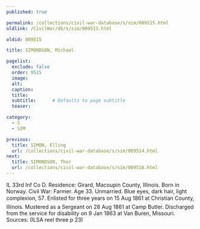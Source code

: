 ```yaml
---
published: true

permalink: /collections/civil-war-database/s/sim/009515.html
oldlink: /CivilWar/db/s/sim/009515.html

oldid: 009515

title: SIMONDSON, Michael

pagelist:
  exclude: false
  order: 9515
  image: 
  alt:
  caption:
  title:
  subtitle:      # Defaults to page subtitle
  teaser:

category: 
  - S 
  - SIM

previous:
  title: SIMON, Elling
  url: /collections/civil-war-database/s/sim/009514.html  
next:
  title: SIMONDSON, Thor
  url: /collections/civil-war-database/s/sim/009516.html   
---
```

IL 33rd Inf Co D. Residence: Girard, Macoupin County, Illinois. Born in Norway. Civil War: Farmer. Age 33. Unmarried. Blue eyes, dark hair, light complexion, 5&#146;7&#148;. Enlisted for three years on 15 Aug 1861 at Christian County, Illinois. Mustered as a Sergeant on 28 Aug 1861 at Camp Butler. Discharged from the service for disability on 9 Jan 1863 at Van Buren, Missouri. Sources: (ILSA reel three p 23)